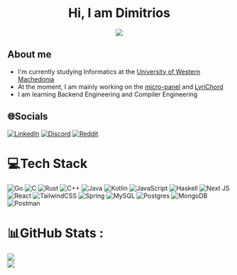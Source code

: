 <h1 align="center"><b>Hi, I am Dimitrios </b></h1>
<p align="center">
  <a href="https://github.com/DenverCoder1/readme-typing-svg"><img src="https://readme-typing-svg.herokuapp.com?font=Time+New+Roman&color=cyan&size=25&center=true&vCenter=true&width=600&height=100&lines=Informatics+Student,;Backend+Engineer,;Compiler+Engineer"></a>
</p>

## About me

- I'm currently studying Informatics at the [University of Western Machedonia](https://www.uowm.gr/)
- At the moment, I am mainly working on the [micro-panel](https://github.com/Turtel216/micro-panel) and [LyriChord](https://github.com/Turtel216/LyriChord)
- I am learning Backend Engineering and Compiler Engineering

## 🌐Socials
[![LinkedIn](https://img.shields.io/badge/LinkedIn-%230077B5.svg?logo=linkedin&logoColor=white)](https://www.linkedin.com/in/dimitrios-papakonstantinou-44a7672b3) [![Discord](https://img.shields.io/badge/Discord-%237289DA.svg?logo=discord&logoColor=white)](https://discord.com/users/UserID/turtel42) [![Reddit](https://img.shields.io/badge/Reddit-%23FF4500.svg?logo=Reddit&logoColor=white)](https://www.reddit.com/user/turtel216/)

# 💻Tech Stack
![Go](https://img.shields.io/badge/go-%2300ADD8.svg?style=for-the-badge&logo=go&logoColor=white) ![C](https://img.shields.io/badge/c-%2300599C.svg?style=for-the-badge&logo=c&logoColor=white) ![Rust](https://img.shields.io/badge/rust-%23000000.svg?style=for-the-badge&logo=rust&logoColor=white) ![C++](https://img.shields.io/badge/c++-%2300599C.svg?style=for-the-badge&logo=c%2B%2B&logoColor=white) ![Java](https://img.shields.io/badge/java-%23ED8B00.svg?style=for-the-badge&logo=java&logoColor=white) ![Kotlin](https://img.shields.io/badge/kotlin-%237F52FF.svg?style=for-the-badge&logo=kotlin&logoColor=white) ![JavaScript](https://img.shields.io/badge/javascript-%23323330.svg?style=for-the-badge&logo=javascript&logoColor=%23F7DF1E) ![Haskell](https://img.shields.io/badge/Haskell-5e5086?style=for-the-badge&logo=haskell&logoColor=white) <!-- ![Scala](https://img.shields.io/badge/scala-%23DC322F.svg?style=for-the-badge&logo=scala&logoColor=white) ![Clojure](https://img.shields.io/badge/Clojure-%23Clojure.svg?style=for-the-badge&logo=Clojure&logoColor=Clojure) -->![Next JS](https://img.shields.io/badge/Next-black?style=for-the-badge&logo=next.js&logoColor=white) ![React](https://img.shields.io/badge/react-%2320232a.svg?style=for-the-badge&logo=react&logoColor=%2361DAFB) ![TailwindCSS](https://img.shields.io/badge/tailwindcss-%2338B2AC.svg?style=for-the-badge&logo=tailwind-css&logoColor=white) ![Spring](https://img.shields.io/badge/spring-%236DB33F.svg?style=for-the-badge&logo=spring&logoColor=white) ![MySQL](https://img.shields.io/badge/mysql-%2300f.svg?style=for-the-badge&logo=mysql&logoColor=white) ![Postgres](https://img.shields.io/badge/postgres-%23316192.svg?style=for-the-badge&logo=postgresql&logoColor=white) ![MongoDB](https://img.shields.io/badge/MongoDB-%234ea94b.svg?style=for-the-badge&logo=mongodb&logoColor=white) ![Postman](https://img.shields.io/badge/Postman-FF6C37?style=for-the-badge&logo=postman&logoColor=white)
# 📊GitHub Stats :
![](https://github-readme-stats.vercel.app/api?username=Turtel216&theme=tokyonight&hide_border=false&include_all_commits=true&count_private=true)<br/>
![](https://github-readme-stats.vercel.app/api/top-langs/?username=Turtel216&theme=tokyonight&hide_border=false&include_all_commits=true&count_private=true&layout=compact&hide=html,css,cmake)
<!-- <p><img align="center" src="https://github-readme-stats.vercel.app/api/top-langs?username=Turtel216&hide=html,css,cmake,typescript&show_icons=true&locale=en&layout=compact&theme=tokyonight" alt="papakonstantinoudimitrios"/></p> -->
